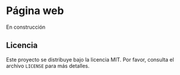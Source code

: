 # Página web

En construcción


## Licencia

Este proyecto se distribuye bajo la licencia MIT. Por favor, consulta el archivo `LICENSE` para más detalles.
